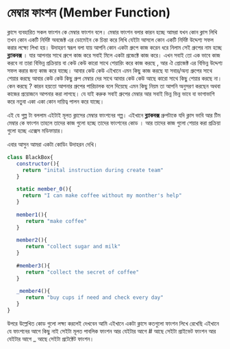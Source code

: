 # মেম্বার ফাংশন (Member Function)

ক্লাসে ব্যবহারিত সকল ফাংশন কে মেম্বার ফাংশন বলে। মেম্বার ফাংশন বলার কারন হচ্ছে আমরা যখন কোন ক্লাস লিখি তখন কোন একটি নির্দিষ্ট অবজেক্ট এর ডোমেইন কে চিন্তা করে লিখি যেইটা আসলে কোন একটি নির্দিষ্ট উদ্দেশ্য সফল করার লক্ষ্যে লিখা হয়। উদাহরণ স্বরূপ বলা যায় আপনি কোন একটা গ্রুপে কাজ করেন ধরে নিলাম সেই গ্রুপের নাম হচ্ছে **ব্ল্যাকবক্স** । যার আপনার সাথে গ্রুপে কাজ করে সবাই মিলে একটা প্রজেক্টে কাজ করে। এখন সবাই তো এক ভাবে কাজ করবে না তারা বিভিন্ন প্রক্রিয়ায় বা কেউ কেউ কারো সাথে শেয়ারিং করে কাজ করছে , আর ঐ প্রোজেক্ট এর বিভিন্ন উদ্দেশ্য সফল করার জন্য কাজ করে যাচ্ছে। আবার কেউ কেউ এইখানে এমন কিছু কাজ করছে যা সবার/অন্য গ্রুপের সাথে শেয়ার করছে আবার কেউ কেউ কিছু গ্রুপ মেম্বার দের সাথে আবার কেউ কেউ আছে কারো সাথে কিছু শেয়ার করছে না। কেন করছে ? কারন হয়তো আপনার গ্রুপের পারিচালক বলে দিয়েছে এমন কিছু নিয়ম তা আপনি অনুসরণ করছেন অথবা কাজের প্রয়োজনে আপনার করা লাগছে। যে যাই করুক সবাই গ্রুপের মেম্বার আর সবাই ভিন্ন ভিন্ন ভাবে বা ভাগাভাগি করে নতুবা একা একা কোন দায়িত্ব পালন করে যাচ্ছে।&#x20;

এই যে গুল্প টা বললাম এইটাই মূলত ক্লাসের মেম্বার ফাংশনের গল্প। এইখানে **ব্ল্যাকবক্স** গ্রুপটাকে যদি ক্লাস ভাবি আর টিম মেম্বার কে ফাংশন তাহলে তাদের কাজ গুলো হচ্ছে তাদের ফাংশনের কোড । আর তাদের কাজ গুলো শেয়ার করা প্রক্রিয়া গুলো হচ্ছে এক্সেস মডিফায়ার।&#x20;

এবার আসুন আমরা একটা কোডিং উদাহরন দেখি।

```javascript
class BlackBox{
   constructor(){
     return "inital instruction during create team"
   }
   
   static member_0(){
     return "I can make coffee without my monther's help"
   }
   
   member1(){
      return "make coffee"
   }
   
   member2(){
      return "collect sugar and milk"
   }
   
   #member3(){
      return "collect the secret of coffee"
   }
      
   _member4(){
      return "buy cups if need and check every day"
   }
}
```

উপরে উল্লেখিত কোড গুলো লক্ষ্য করলেই দেখবেন আমি এইখানে একটা ক্লাসে কতগুলো ফাংশন লিখে রেখেছি এইখানে যে ফাংশনের আগে কিছু নাই সেইটা মূলত পাবলিক ফাংশন আর যেইটার আগে # আছে সেইটা প্রাইভেট ফাংশন আর যেইটার আগে \_ আছে সেইটা প্রটেক্টেট ফাংশন।&#x20;
